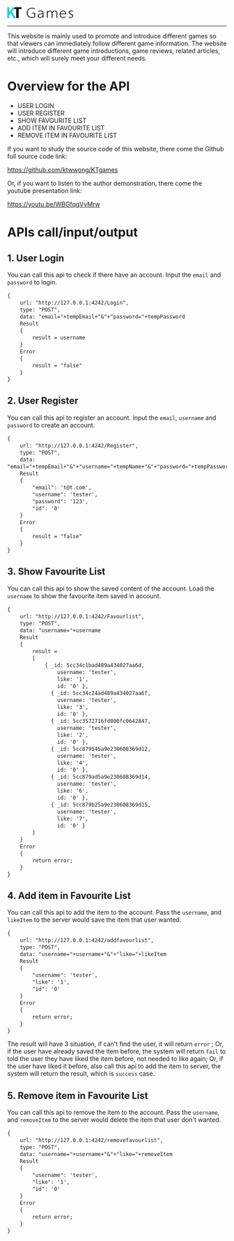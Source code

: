 ![websiteLogo](img/coreImg/logo.png)

---

This website is mainly used to promote and introduce different games so that viewers can immediately follow different game information. The website will introduce different game introductions, game reviews, related articles, etc., which will surely meet your different needs.

Overview for the API
===

- USER LOGIN
- USER REGISTER
- SHOW FAVOURITE LIST
- ADD ITEM IN FAVOURITE LIST
- REMOVE ITEM IN FAVOURITE LIST

If you want to study the source code of this website, there come the Github full source code link:

https://github.com/ktwwong/KTgames

Or, if you want to listen to the author demonstration, there come the youtube presentation link:

https://youtu.be/WBGfqgVyMrw

APIs call/input/output
===

1\. User Login
---

You can call this api to check if there have an account. Input the `email` and `password` to login.
```
{
	url: "http://127.0.0.1:4242/Login",
	type: "POST",
	data: "email="+tempEmail+"&"+"password="+tempPassword   
	Result 
	{
		result = username
	}
	Error 
	{
		result = "false"
	}
}
```

2\. User Register
---

You can call this api to register an account. Input the `email`, `username` and `password` to create an account.
```
{
	url: "http://127.0.0.1:4242/Register",
	type: "POST",
	data: "email="+tempEmail+"&"+"username="+tempName+"&"+"password="+tempPassword   
	Result
	{
		"email": 't@t.com',
		"username": 'tester',
		"password": '123',
		"id": '0'
	}
	Error 
	{
		result = "false"
	}
}
```

3\. Show Favourite List
---

You can call this api to show the saved content of the account. Load the `username` to show the favourite item saved in account.

```
{
	url: "http://127.0.0.1:4242/Favourlist",
	type: "POST",
	data: "username="+username
	Result 
	{
		result = 
		[
			{ _id: 5cc34c1bad489a434027aa6d,
				username: 'tester',
				like: '1',
				id: '0' },
			  { _id: 5cc34c24ad489a434027aa6f,
				username: 'tester',
				like: '3',
				id: '0' },
			  { _id: 5cc3572716fd800fc0642847,
				username: 'tester',
				like: '2',
				id: '0' },
			  { _id: 5cc879545a9e230608369d12,
				username: 'tester',
				like: '4',
				id: '0' },
			  { _id: 5cc879ad5a9e230608369d14,
				username: 'tester',
				like: '6',
				id: '0' },
			  { _id: 5cc879b25a9e230608369d15,
				username: 'tester',
				like: '7',
				id: '0' }
		]
	}
	Error 
	{
		return error;
	}
}
```

4\. Add item in Favourite List
---

You can call this api to add the item to the account. Pass the `username`, and `likeItem` to the server would save the item that user wanted.
```
{
	url: "http://127.0.0.1:4242/addfavourlist",
	type: "POST",
	data: "username="+username+"&"+"like="+likeItem   
	Result
	{
		"username": 'tester',
		"like": '1',
		"id": '0'
	}
	Error 
	{
		return error;
	}
}
```
The result will have 3 situation, if can't find the user, it will return `error` ; Or, if the user have already saved the item before, the system will return `fail` to told the user they have liked the item before, not needed to like again; Or, if the user have liked it before, also call this api to add the item to server, the system will return the result, which is `success` case.

5\. Remove item in Favourite List
---

You can call this api to remove the item to the account. Pass the `username`, and `removeItem` to the server would delete the item that user don't wanted.

```
{
	url: "http://127.0.0.1:4242/removefavourlist",
	type: "POST",
	data: "username="+username+"&"+"like="+removeItem   
	Result
	{
		"username": 'tester',
		"like": '1',
		"id": '0'
	}
	Error 
	{
		return error;
	}
}
```
